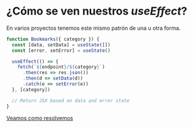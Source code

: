 
# ¿Cómo se ven nuestros *useEffect*?
En varios proyectos tenemos este mismo patrón de una u otra forma.


```ts 
function Bookmarks({ category }) {
  const [data, setData] = useState([])
  const [error, setError] = useState()

  useEffect(() => {
    fetch(`${endpoint}/${category}`)
      .then(res => res.json())
      .then(d => setData(d))
      .catch(e => setError(e))
  }, [category])

  // Return JSX based on data and error state
}
```
[Veamos como resolvemos](https://tkdodo.eu/blog/why-you-want-react-query)


